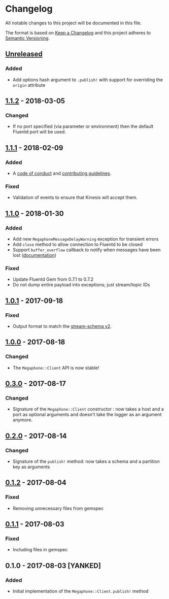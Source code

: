 # Changelog

All notable changes to this project will be documented in this file.

The format is based on [Keep a Changelog](http://keepachangelog.com/en/1.0.0/) and
this project adheres to [Semantic Versioning](http://semver.org/spec/v2.0.0.html).

## [Unreleased]

### Added

* Add options hash argument to `.publish!` with support for overriding the `origin` attribute

## [1.1.2] - 2018-03-05

### Changed

* If no port specified (via parameter or environment) then the default
  Fluentd port will be used.

## [1.1.1] - 2018-02-09

### Added

* A [code of conduct][coc] and [contributing guidelines][contributing].

### Fixed

* Validation of events to ensure that Kinesis will accept them.

  [coc]: ./CODE_OF_CONDUCT.md
  [contributing]: ./CONTRIBUTING.md

## [1.1.0] - 2018-01-30

### Added

* Add new `MegaphoneMessageDelayWarning` exception for transient errors
* Add `close` method to allow connection to Fluentd to be closed
* Support `buffer_overflow` callback to notify when messages have been lost ([documentation](../README.md#buffer-overflow-callback-handler))

### Fixed

* Update Fluentd Gem from 0.7.1 to 0.7.2
* Do not dump entire payload into exceptions; just stream/topic IDs

## [1.0.1] - 2017-09-18

### Fixed

* Output format to match the [stream-schema v2][stream-schema-v2].

  [stream-schema-v2]: https://github.com/redbubble/megaphone-event-type-registry/blob/master/stream-schema-2.0.0.json

## [1.0.0] - 2017-08-18

### Changed

* The `Megaphone::Client` API is now stable!

## [0.3.0] - 2017-08-17

### Changed

* Signature of the `Megaphone::Client` constructor : now takes a host and a port as optional arguments and doesn't take the logger as an argument anymore.

## [0.2.0] - 2017-08-14

### Changed

* Signature of the `publish!` method: now takes a schema and a partition key as arguments

## [0.1.2] - 2017-08-04

### Fixed

* Removing unnecessary files from gemspec

## [0.1.1] - 2017-08-03

### Fixed

* Including files in gemspec

## 0.1.0 - 2017-08-03 [YANKED]

### Added

* Initial implementation of the `Megaphone::Client.publish!` method

  [Unreleased]: https://github.com/redbubble/megaphone-client-ruby/compare/v1.1.2...master
  [1.1.2]: https://github.com/redbubble/megaphone-client-ruby/compare/v1.1.1...v1.1.2
  [1.1.1]: https://github.com/redbubble/megaphone-client-ruby/compare/v1.1.0...v1.1.1
  [1.1.0]: https://github.com/redbubble/megaphone-client-ruby/compare/v1.0.1...v1.1.0
  [1.0.1]: https://github.com/redbubble/megaphone-client-ruby/compare/v1.0.0...v1.0.1
  [1.0.0]: https://github.com/redbubble/megaphone-client-ruby/compare/v0.3.0...v1.0.0
  [0.3.0]: https://github.com/redbubble/megaphone-client-ruby/compare/v0.2.0...v0.3.0
  [0.2.0]: https://github.com/redbubble/megaphone-client-ruby/compare/v0.1.2...v0.2.0
  [0.1.2]: https://github.com/redbubble/megaphone-client-ruby/compare/v0.1.1...v0.1.2
  [0.1.2]: https://github.com/redbubble/megaphone-client-ruby/compare/v0.1.1...v0.1.2
  [0.1.1]: https://github.com/redbubble/megaphone-client-ruby/compare/v0.1.0...v0.1.1
